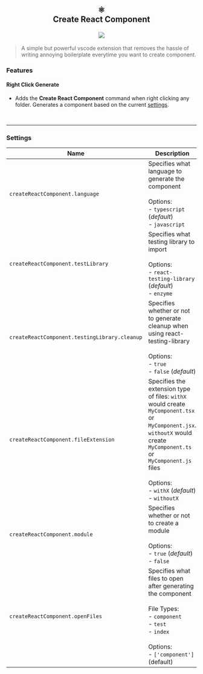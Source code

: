 <h2 align="center">
  ⚛️<br>
  <b>Create React Component</b><br>
  <p></p>
  <img src="https://github.com/mochi-sann/create-react-comporent-with-storybook-and-test-file-vscode/blob/master/images/demo.gif">
</h2>

> A simple but powerful vscode extension that removes the hassle of writing annoying boilerplate everytime you want to create component.

### Features

#### Right Click Generate

- Adds the **Create React Component** command when right clicking any folder. Generates a component based on the current [settings](https://github.com/yeet-bix/create-react-component-vscode/blob/master/README.md#Settings 'Settings').

<br>

---

### Settings

| Name                                          | Description                                                                                                                                                                                                                           |
| --------------------------------------------- | ------------------------------------------------------------------------------------------------------------------------------------------------------------------------------------------------------------------------------------- |
| `createReactComponent.language`               | Specifies what language to generate the component <br><br> Options: <br> - `typescript` (_default_) <br> - `javascript`                                                                                                               |
| `createReactComponent.testLibrary`            | Specifies what testing library to import <br><br> Options: <br> - `react-testing-library` (_default_) <br> - `enzyme`                                                                                                                 |
| `createReactComponent.testingLibrary.cleanup` | Specifies whether or not to generate cleanup when using react-testing-library <br><br> Options: <br> - `true` <br> - `false` (_default_)                                                                                              |
| `createReactComponent.fileExtension`          | Specifies the extension type of files: `withX` would create `MyComponent.tsx` or `MyComponent.jsx`. `withoutX` would create `MyComponent.ts` or `MyComponent.js` files <br><br> Options: <br> - `withX` (_default_) <br> - `withoutX` |
| `createReactComponent.module`                 | Specifies whether or not to create a module <br><br> Options: <br> - `true` (_default_) <br> - `false`                                                                                                                                |  |
| `createReactComponent.openFiles`              | Specifies what files to open after generating the component <br><br> File Types: <br> - `component` <br> - `test` <br> - `index` <br><br> Options: <br> - `['component']` (default)                                                   |
